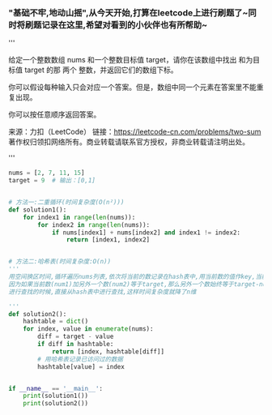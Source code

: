 
<BlogInfo id="1324" title="leetcode100题之两数之和" author="白日梦想猿" pv=0 read_times=0 pre_cost_time="43" category="leetcode100题" tag_list="['hash表']" create_time="2021.09.07 13:38:24.647749" update_time="2021.09.07 13:38:24" />

### "基础不牢,地动山摇",从今天开始,打算在leetcode上进行刷题了~同时将刷题记录在这里,希望对看到的小伙伴也有所帮助~
    
    
'''

给定一个整数数组 nums 和一个整数目标值 target，请你在该数组中找出 和为目标值 target  的那 两个 整数，并返回它们的数组下标。

你可以假设每种输入只会对应一个答案。但是，数组中同一个元素在答案里不能重复出现。

你可以按任意顺序返回答案。

来源：力扣（LeetCode）
链接：https://leetcode-cn.com/problems/two-sum
著作权归领扣网络所有。商业转载请联系官方授权，非商业转载请注明出处。

'''

```python
nums = [2, 7, 11, 15]
target = 9  # 输出：[0,1]


# 方法一:二重循环(时间复杂度(O(n²)))
def solution1():
    for index1 in range(len(nums)):
        for index2 in range(len(nums)):
            if nums[index1] + nums[index2] and index1 != index2:
                return [index1, index2]


# 方法二:哈希表(时间复杂度:O(n))
'''
用空间换区时间,循环遍历nums列表,依次将当前的数记录在hash表中,用当前数的值作key,当前数的索引作value;
因为如果当前数(num1)加另外一个数(num2)等于target,那么另外一个数始终等于target-num1,所以在对num2
进行查找的时候,直接从hash表中进行查找,这样时间复杂度就降了n维

'''
def solution2():
    hashtable = dict()
    for index, value in enumerate(nums):
        diff = target - value
        if diff in hashtable:
            return [index, hashtable[diff]]
        # 用哈希表记录已访问过的数据
        hashtable[value] = index


if __name__ == '__main__':
    print(solution1())
    print(solution2())

```


